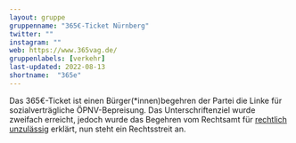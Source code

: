 ```yaml
---
layout: gruppe
gruppenname: "365€-Ticket Nürnberg"
twitter: ""
instagram: ""
web: https://www.365vag.de/
gruppenlabels: [verkehr]
last-updated: 2022-08-13
shortname:  "365e"
---
```


Das 365€-Ticket ist einen Bürger(\*innen)begehren der Partei die Linke für sozialverträgliche ÖPNV-Bepreisung. Das Unterschriftenziel wurde zweifach erreicht, jedoch wurde das Begehren vom Rechtsamt für [rechtlich unzulässig](https://www.sueddeutsche.de/bayern/nuernberg-365-euro-ticket-buergerentscheid-bahn-1.5616027) erklärt, nun steht ein Rechtsstreit an.

